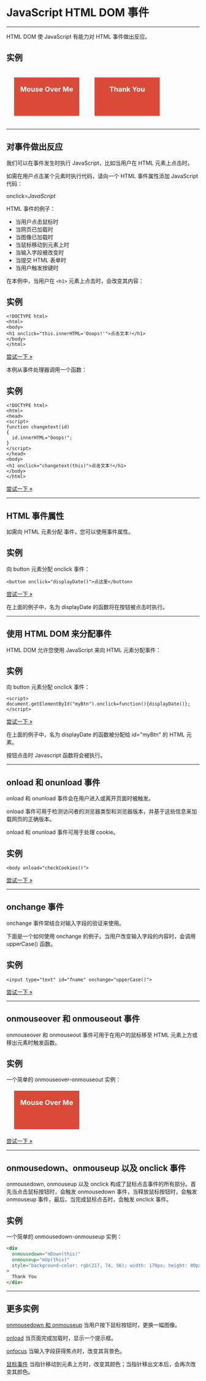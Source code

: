 # JavaScript HTML DOM 事件

---

HTML DOM 使 JavaScript 有能力对 HTML 事件做出反应。

## 实例

<div style="width:100%;height:140px;">
	<div style="background-color:#D94A38;width:170px;height:80px;margin:20px;padding-top:20px;color:#ffffff;font-weight:bold;font-size:18px;float:left;text-align:center;" onmouseover="this.innerHTML='Thank You'" onmouseout="this.innerHTML='Mouse Over Me'">Mouse Over Me</div>
	<div style="background-color:#D94A38;width:170px;height:80px;margin:20px;padding-top:20px;color:#ffffff;font-weight:bold;font-size:18px;float:left;text-align:center;" onclick=' if(this.innerHTML=="Goodbye"){this.style.display="none";}else if(this.innerHTML=="Thank You"){this.innerHTML="Goodbye";}else if(this.innerHTML=="Click Me<br>Click Me Again<br>And Again"){this.innerHTML="Thank You";}else if(this.innerHTML=="Click Me<br>Click Me Again"){this.innerHTML=this.innerHTML+"<br>And Again";}else
{this.innerHTML=this.innerHTML+"<br>Click Me Again";}'>Thank You
</div>
</div>

---

## 对事件做出反应

我们可以在事件发生时执行 JavaScript，比如当用户在 HTML 元素上点击时。

如需在用户点击某个元素时执行代码，请向一个 HTML 事件属性添加 JavaScript 代码：

onclick=_JavaScript_

HTML 事件的例子：

- 当用户点击鼠标时
- 当网页已加载时
- 当图像已加载时
- 当鼠标移动到元素上时
- 当输入字段被改变时
- 当提交 HTML 表单时
- 当用户触发按键时

在本例中，当用户在 `<h1>` 元素上点击时，会改变其内容：

## 实例

```
<!DOCTYPE html>
<html>
<body>
<h1 onclick="this.innerHTML='Ooops!'">点击文本!</h1>
</body>
</html>
```

[尝试一下 »](https://www.runoob.com/try/try.php?filename=trydhtml_event_onclick2)

本例从事件处理器调用一个函数：

## 实例

```
<!DOCTYPE html>
<html>
<head>
<script>
function changetext(id)
{
  id.innerHTML="Ooops!";
}
</script>
</head>
<body>
<h1 onclick="changetext(this)">点击文本!</h1>
</body>
</html>
```

[尝试一下 »](https://www.runoob.com/try/try.php?filename=trydhtml_event_onclick3)

---

## HTML 事件属性

如需向 HTML 元素分配 事件，您可以使用事件属性。

## 实例

向 button 元素分配 onclick 事件：

```
<button onclick="displayDate()">点这里</button>
```

[尝试一下 »](https://www.runoob.com/try/try.php?filename=tryjs_events1)

在上面的例子中，名为 displayDate 的函数将在按钮被点击时执行。

---

## 使用 HTML DOM 来分配事件

HTML DOM 允许您使用 JavaScript 来向 HTML 元素分配事件：

## 实例

向 button 元素分配 onclick 事件：

```
<script>
document.getElementById("myBtn").onclick=function(){displayDate()};
</script>
```

[尝试一下 »](https://www.runoob.com/try/try.php?filename=tryjs_events2)

在上面的例子中，名为 displayDate 的函数被分配给 id="myBtn" 的 HTML 元素。

按钮点击时 Javascript 函数将会被执行。

---

## onload 和 onunload 事件

onload 和 onunload 事件会在用户进入或离开页面时被触发。

onload 事件可用于检测访问者的浏览器类型和浏览器版本，并基于这些信息来加载网页的正确版本。

onload 和 onunload 事件可用于处理 cookie。

## 实例

```
<body onload="checkCookies()">
```

[尝试一下 »](https://www.runoob.com/try/try.php?filename=tryjs_events_onload)

---

## onchange 事件

onchange 事件常结合对输入字段的验证来使用。

下面是一个如何使用 onchange 的例子。当用户改变输入字段的内容时，会调用 upperCase() 函数。

## 实例

```
<input type="text" id="fname" onchange="upperCase()">
```

[尝试一下 »](https://www.runoob.com/try/try.php?filename=tryjsref_onchange)

---

## onmouseover 和 onmouseout 事件

onmouseover 和 onmouseout 事件可用于在用户的鼠标移至 HTML 元素上方或移出元素时触发函数。

## 实例

一个简单的 onmouseover-onmouseout 实例：

  <div><div
  style="background-color:#D94A38;width:170px;height:80px;margin:20px;padding-top:20px;color:#ffffff;font-weight:bold;font-size:18px; text-align:center;"
  onmouseover="this.innerHTML='Thank You'"
  onmouseout="this.innerHTML='Mouse Over Me'"
>
  Mouse Over Me
</div></div>

[尝试一下 »](https://www.runoob.com/try/try.php?filename=tryjs_events_mouseover)

---

## onmousedown、onmouseup 以及 onclick 事件

onmousedown, onmouseup 以及 onclick 构成了鼠标点击事件的所有部分。首先当点击鼠标按钮时，会触发 onmousedown 事件，当释放鼠标按钮时，会触发 onmouseup 事件，最后，当完成鼠标点击时，会触发 onclick 事件。

## 实例

一个简单的 onmousedown-onmouseup 实例：

```html
<div
  onmousedown="mDown(this)"
  onmouseup="mUp(this)"
  style="background-color: rgb(217, 74, 56); width: 170px; height: 80px; margin: 20px; padding-top: 20px; color: rgb(255, 255, 255); font-weight: bold; font-size: 18px; float: left; text-align: center;"
>
  Thank You
</div>
```

---

## 更多实例

[onmousedown 和 onmouseup](https://www.runoob.com/try/try.php?filename=trydhtml_event_onmousedown)
当用户按下鼠标按钮时，更换一幅图像。

[onload](https://www.runoob.com/try/try.php?filename=trydhtml_event_onload)
当页面完成加载时，显示一个提示框。

[onfocus](https://www.runoob.com/try/try.php?filename=tryjsref_onfocus)
当输入字段获得焦点时，改变其背景色。

[鼠标事件](https://www.runoob.com/try/try.php?filename=trydhtml_event_onmouse)
当指针移动到元素上方时，改变其颜色；当指针移出文本后，会再次改变其颜色。

